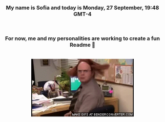 


<div align="center">
<h3 >My name is Sofia and today is Monday, 27 September, 19:48 GMT-4</h3><br>
<h3 >For now, me and my personalities are working to create a fun Readme 👋
</h3><br>
<img src='img/dwight.gif' alt='working...'/>
</div>
